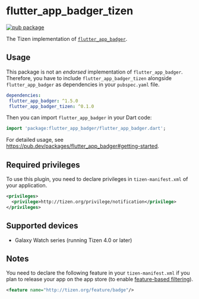 # flutter_app_badger_tizen

[![pub package](https://img.shields.io/pub/v/flutter_app_badger_tizen.svg)](https://pub.dev/packages/flutter_app_badger_tizen)

The Tizen implementation of [`flutter_app_badger`](https://pub.dev/packages/flutter_app_badger).

## Usage

 This package is not an _endorsed_ implementation of `flutter_app_badger`. Therefore, you have to include `flutter_app_badger_tizen` alongside `flutter_app_badger` as dependencies in your `pubspec.yaml` file.

 ```yaml
dependencies:
  flutter_app_badger: ^1.5.0
  flutter_app_badger_tizen: ^0.1.0
```

Then you can import `flutter_app_badger` in your Dart code:

```dart
import 'package:flutter_app_badger/flutter_app_badger.dart';
```

For detailed usage, see https://pub.dev/packages/flutter_app_badger#getting-started.

## Required privileges

To use this plugin, you need to declare privileges in `tizen-manifest.xml` of your application.

``` xml
<privileges>
  <privilege>http://tizen.org/privilege/notification</privilege>
</privileges>
```

## Supported devices

- Galaxy Watch series (running Tizen 4.0 or later)

## Notes

You need to declare the following feature in your `tizen-manifest.xml` if you plan to release your app on the app store (to enable [feature-based filtering](https://docs.tizen.org/application/native/tutorials/details/app-filtering)).

```xml
<feature name="http://tizen.org/feature/badge"/>
```
